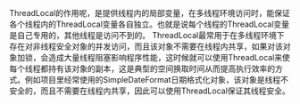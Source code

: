 ThreadLocal的作用呢，是提供线程内的局部变量，在多线程环境访问时，能保证各个线程内的ThreadLocal变量各自独立。也就是说每个线程的ThreadLocal变量是自己专用的，其他线程是访问不到的。
ThreadLocal最常用于在多线程环境下存在对非线程安全对象的并发访问，而且该对象不需要在线程内共享，如果对该对象加锁，会造成大量线程阻塞影响程序性能，这时候就可以使用ThreadLocal来使每个线程都持有该对象的副本，这是典型的空间换取时间从而提高执行效率的方式。例如项目里经常使用的SimpleDateFormat日期格式化对象，该对象是线程不安全的，而且不需要在线程内共享，因此可以使用ThreadLocal保证其线程安全。
